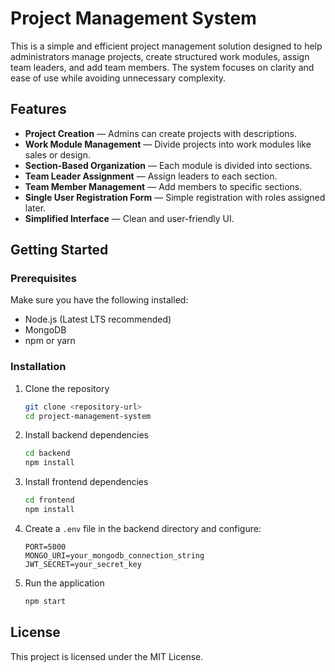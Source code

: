 # Project Management System

This is a simple and efficient project management solution designed to help administrators manage projects, create structured work modules, assign team leaders, and add team members. The system focuses on clarity and ease of use while avoiding unnecessary complexity.

## Features

- **Project Creation** — Admins can create projects with descriptions.
- **Work Module Management** — Divide projects into work modules like sales or design.
- **Section-Based Organization** — Each module is divided into sections.
- **Team Leader Assignment** — Assign leaders to each section.
- **Team Member Management** — Add members to specific sections.
- **Single User Registration Form** — Simple registration with roles assigned later.
- **Simplified Interface** — Clean and user-friendly UI.

## Getting Started

### Prerequisites

Make sure you have the following installed:

- Node.js (Latest LTS recommended)
- MongoDB
- npm or yarn

### Installation

1. Clone the repository

   ```bash
   git clone <repository-url>
   cd project-management-system
   ```

2. Install backend dependencies

   ```bash
   cd backend
   npm install
   ```

3. Install frontend dependencies

   ```bash
   cd frontend
   npm install
   ```

4. Create a `.env` file in the backend directory and configure:

   ```
   PORT=5000
   MONGO_URI=your_mongodb_connection_string
   JWT_SECRET=your_secret_key
   ```

5. Run the application
   ```bash
   npm start
   ```

## License

This project is licensed under the MIT License.
